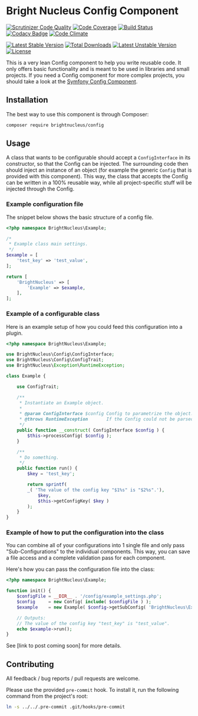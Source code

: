 # Bright Nucleus Config Component

[![Scrutinizer Code Quality](https://scrutinizer-ci.com/g/brightnucleus/config/badges/quality-score.png?b=master)](https://scrutinizer-ci.com/g/brightnucleus/config/?branch=master)
[![Code Coverage](https://scrutinizer-ci.com/g/brightnucleus/config/badges/coverage.png?b=master)](https://scrutinizer-ci.com/g/brightnucleus/config/?branch=master)
[![Build Status](https://scrutinizer-ci.com/g/brightnucleus/config/badges/build.png?b=master)](https://scrutinizer-ci.com/g/brightnucleus/config/build-status/master)
[![Codacy Badge](https://api.codacy.com/project/badge/grade/e718c34afc46409b90fd72a107158009)](https://www.codacy.com/app/BrightNucleus/config)
[![Code Climate](https://codeclimate.com/github/brightnucleus/config/badges/gpa.svg)](https://codeclimate.com/github/brightnucleus/config)

[![Latest Stable Version](https://poser.pugx.org/brightnucleus/config/v/stable)](https://packagist.org/packages/brightnucleus/config)
[![Total Downloads](https://poser.pugx.org/brightnucleus/config/downloads)](https://packagist.org/packages/brightnucleus/config)
[![Latest Unstable Version](https://poser.pugx.org/brightnucleus/config/v/unstable)](https://packagist.org/packages/brightnucleus/config)
[![License](https://poser.pugx.org/brightnucleus/config/license)](https://packagist.org/packages/brightnucleus/config)

This is a very lean Config component to help you write reusable code. It only offers basic functionality and is meant to be used in libraries and small projects. If you need a Config component for more complex projects, you should take a look at the [Symfony Config Component](http://symfony.com/doc/current/components/config/index.html).

## Installation

The best way to use this component is through Composer:

```BASH
composer require brightnucleus/config
```

## Usage

A class that wants to be configurable should accept a `ConfigInterface` in its constructor, so that the Config can be injected. The surrounding code then should inject an instance of an object (for example the generic `Config` that is provided with this component). This way, the class that accepts the Config can be written in a 100% reusable way, while all project-specific stuff will be injected through the Config.

### Example configuration file

The snippet below shows the basic structure of a config file.

```PHP
<?php namespace BrightNucleus\Example;

/*
 * Example class main settings.
 */
$example = [
	'test_key' => 'test_value',
];

return [
	'BrightNucleus' => [
		'Example' => $example,
	],
];
```

### Example of a configurable class

Here is an example setup of how you could feed this configuration into a plugin.

```PHP
<?php namespace BrightNucleus\Example;

use BrightNucleus\Config\ConfigInterface;
use BrightNucleus\Config\ConfigTrait;
use BrightNucleus\Exception\RuntimeException;

class Example {

	use ConfigTrait;

	/**
	 * Instantiate an Example object.
	 *
	 * @param ConfigInterface $config Config to parametrize the object.
	 * @throws RuntimeException       If the Config could not be parsed correctly.
	 */
	public function __construct( ConfigInterface $config ) {
		$this->processConfig( $config );
	}

	/**
	 * Do something.
	 */
	public function run() {
		$key = 'test_key';

		return sprintf(
		_( 'The value of the config key "$1%s" is "$2%s".'),
			$key,
			$this->getConfigKey( $key )
		);
	}
}
```

### Example of how to put the configuration into the class

You can combine all of your configurations into 1 single file and only pass "Sub-Configurations" to the individual components. This way, you can save a file access and a complete validation pass for each component.

Here's how you can pass the configuration file into the class:

```PHP
<?php namespace BrightNucleus\Example;

function init() {
	$configFile = __DIR__ . '/config/example_settings.php';
	$config     = new Config( include( $configFile ) );
	$example    = new Example( $config->getSubConfig( 'BrightNucleus\Example' ) );

	// Outputs:
	// The value of the config key "test_key" is "test_value".
	echo $example->run();
}
```

See [link to post coming soon] for more details.

## Contributing

All feedback / bug reports / pull requests are welcome.

Please use the provided `pre-commit` hook. To install it, run the following command from the project's root:
```BASH
ln -s ../../.pre-commit .git/hooks/pre-commit
```
